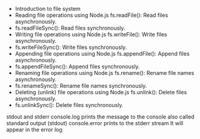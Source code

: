 - Introduction to file system
- Reading file operations using Node.js fs.readFile(): Read files asynchronously.
- fs.readFileSync(): Read files synchronously.
- Writing file operations using Node.js fs.writeFile(): Write files asynchronously.
- fs.writeFileSync(): Write files synchronously.
- Appending file operations using Node.js fs.appendFile(): Append files asynchronously.
- fs.appendFileSync(): Append files synchronously.
- Renaming file operations using Node.js fs.rename(): Rename file names asynchronously.
- fs.renameSync(): Rename file names synchronously.
- Deleting (unlink) file operations using Node.js fs.unlink(): Delete files asynchronously.
- fs.unlinkSync(): Delete files synchronously.



stdout and stderr
console.log prints the message to the console also called standard output (stdout)
console.error prints to the stderr stream
It will appear in the error log

